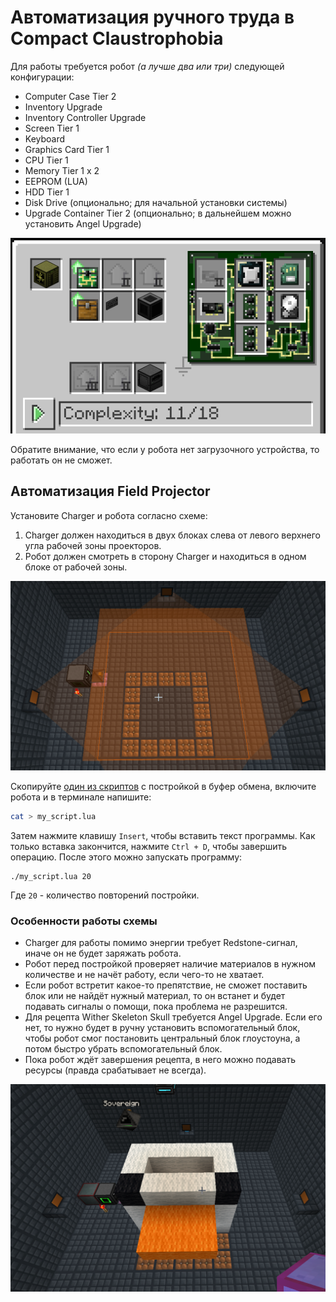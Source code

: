 # Автоматизация ручного труда в Compact Claustrophobia

Для работы требуется робот *(а лучше два или три)* следующей конфигурации:

* Computer Case Tier 2
* Inventory Upgrade
* Inventory Controller Upgrade
* Screen Tier 1
* Keyboard
* Graphics Card Tier 1
* CPU Tier 1
* Memory Tier 1 x 2
* EEPROM (LUA)
* HDD Tier 1
* Disk Drive (опционально; для начальной установки системы)
* Upgrade Container Tier 2 (опционально; в дальнейшем можно установить Angel Upgrade)

![Robot](robot.png)

Обратите внимание, что если у робота нет загрузочного устройства, то работать он не сможет. 

## Автоматизация Field Projector

Установите Charger и робота согласно схеме:

1. Charger должен находиться в двух блоках слева от левого верхнего угла рабочей зоны проекторов.
2. Робот должен смотреть в сторону Charger и находиться в одном блоке от рабочей зоны.

![Builder](builder/builder_scheme.png)

Скопируйте [один из скриптов](builder/) с постройкой в буфер обмена, включите робота и в терминале напишите:

```bash
cat > my_script.lua
```

Затем нажмите клавишу `Insert`, чтобы вставить текст программы. Как только вставка закончится, нажмите 
`Ctrl + D`, чтобы завершить операцию. После этого можно запускать программу:

```
./my_script.lua 20
```

Где `20` - количество повторений постройки.

### Особенности работы схемы

* Charger для работы помимо энергии требует Redstone-сигнал, иначе он не будет заряжать робота.
* Робот перед постройкой проверяет наличие материалов в нужном количестве и не начёт работу, если чего-то не хватает.
* Если робот встретит какое-то препятствие, не сможет поставить блок или не найдёт нужный материал, то он встанет и
  будет подавать сигналы о помощи, пока проблема не разрешится.
* Для рецепта Wither Skeleton Skull требуется Angel Upgrade. Если его нет, то нужно будет в ручну установить вспомогательный
  блок, чтобы робот смог постановить центральный блок глоустоуна, а потом быстро убрать вспомогательный блок.
* Пока робот ждёт завершения рецепта, в него можно подавать ресурсы (правда срабатывает не всегда).

![Chicken](builder/builder_example_chicken.png)
